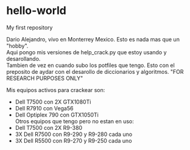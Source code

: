 # hello-world
My first repository

Dario Alejandro, vivo en Monterrey Mexico. Esto es nada mas que un "hobby".  
Aqui pongo mis versiones de help_crack.py que estoy usando y desarollando.  
Tambien de vez en cuando subo los potfiles que tengo. Esto con el preposito
de aydar con el desarollo de diccionarios y algoritmos. "FOR RESEARCH PURPOSES ONLY"

Mis equipos activos para crackear son:  
  - Dell T7500 con 2X GTX1080Ti  
  - Dell R7910 con Vega56  
  - Dell Optiplex 790 con GTX1050Ti  
Otros equipos que tengo pero no estan en uso:  
  - Dell T7500 con 2X R9-380  
  - 3X Dell R7500 con R9-290 y R9-280 cada uno  
  - 3X Dell R5500 con R9-270 y R9-250 cada uno  
